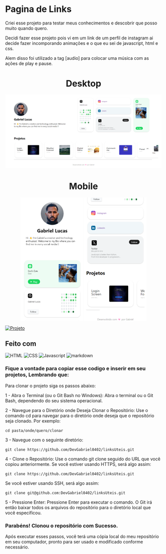 # Pagina de Links

Criei esse projeto para testar meus conhecimentos e descobrir que posso muito quando quero.

Decidi fazer esse projeto pois vi em um link de um perfil de instagram ai decide fazer incomporando animações e o que eu sei de javascript, html e css.

Alem disso foi utilizado a tag [audio] para colocar uma música com as ações de play e pause.

<div class="thumbnail" style="margin-bottom: 10px">
    <h1 style="text-align: center">Desktop</h1>
    <img src="./src/projects/project-final.png">
    <h1 style="text-align: center">Mobile</h1>
    <div style="width: 100%; display:flex; gap:2px; align-items: center; justify-content: center;">
        <img width="40%" src="./src/projects/project-final-1.png">
        <img width="40%"  src="./src/projects/project-final-2.png">
    </div>

</div>

[![Projeto](https://img.shields.io/badge/acessar_projeto-agora-76B900?style=for-the-badge&logo=&logoColor=white)](https://linksaqui.netlify.app/)

## Feito com

![HTML](https://img.shields.io/badge/HTML-202020?style=for-the-badge&logo=html5&logoColor=white)
![CSS](https://img.shields.io/badge/CSS-202020?&style=for-the-badge&logo=css3&logoColor=white)
![Javascript](https://img.shields.io/badge/JavaScript-202020?style=for-the-badge&logo=javascript&logoColor=white)
![markdown](https://img.shields.io/badge/Markdown-202020?style=for-the-badge&logo=markdown&logoColor=white)

### Fique a vontade para copiar esse codigo e inserir em seu projetos, Lembrando que:

Para clonar o projeto siga os passos abaixo:

1 - Abra o Terminal (ou o Git Bash no Windows):
Abra o terminal ou o Git Bash, dependendo do seu sistema operacional.

2 - Navegue para o Diretório onde Deseja Clonar o Repositório:
Use o comando cd para navegar para o diretório onde deseja que o repositório seja clonado. Por exemplo:

```
cd pasta/onde/quero/clonar
```

3 - Navegue com o seguinte diretório:

```
git clone https://github.com/DevGabriel0402/linksUteis.git
```

4 - Clone o Repositório:
Use o comando git clone seguido do URL que você copiou anteriormente. Se você estiver usando HTTPS, será algo assim:

```
git clone https://github.com/DevGabriel0402/linksUteis.git
```

Se você estiver usando SSH, será algo assim:

```
git clone git@github.com:DevGabriel0402/linksUteis.git
```

5 - Pressione Enter:
Pressione Enter para executar o comando. O Git irá então baixar todos os arquivos do repositório para o diretório local que você especificou.

### Parabéns! Clonou o repositório com Sucesso.

Após executar esses passos, você terá uma cópia local do meu repositório em seu computador, pronto para ser usado e modificado conforme necessário.
